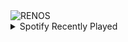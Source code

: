 <div align="justify">
<picture>
    <source media="(prefers-color-scheme: dark)" srcset="https://i.ibb.co/xjDK3dM/output-gif.gif">
    <source media="(prefers-color-scheme: light)" srcset="https://i.ibb.co/xjDK3dM/output-gif.gif">
    <img alt="RENOS" src="https://i.ibb.co/xjDK3dM/output-gif.gif">
</picture>
<details>
<summary>Spotify Recently Played</summary>
<img src="https://spotify-recently-played-readme.vercel.app/api?user=31d6d6zerc5ct6kck32na2ozsqf4&unique=1&width=400" alt="Spotify" />
</details>
</div>

<!-- Image deletion URL: https://ibb.co/1qLYbj9/e8f7c64c1650c84266cb324db21c34df -->